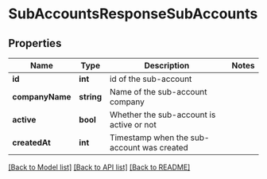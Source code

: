 # SubAccountsResponseSubAccounts

## Properties
Name | Type | Description | Notes
------------ | ------------- | ------------- | -------------
**id** | **int** | id of the sub-account | 
**companyName** | **string** | Name of the sub-account company | 
**active** | **bool** | Whether the sub-account is active or not | 
**createdAt** | **int** | Timestamp when the sub-account was created | 

[[Back to Model list]](../../README.md#documentation-for-models) [[Back to API list]](../../README.md#documentation-for-api-endpoints) [[Back to README]](../../README.md)


